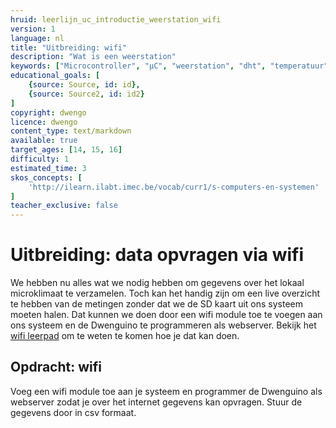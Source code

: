 ```yaml
---
hruid: leerlijn_uc_introductie_weerstation_wifi
version: 1
language: nl
title: "Uitbreiding: wifi"
description: "Wat is een weerstation"
keywords: ["Microcontroller", "µC", "weerstation", "dht", "temperatuur", "luchtvochtigheid", "sd", "rtc", "wifi"]
educational_goals: [
    {source: Source, id: id}, 
    {source: Source2, id: id2}
]
copyright: dwengo
licence: dwengo
content_type: text/markdown
available: true
target_ages: [14, 15, 16]
difficulty: 1
estimated_time: 3
skos_concepts: [
    'http://ilearn.ilabt.imec.be/vocab/curr1/s-computers-en-systemen'
]
teacher_exclusive: false
---
```


# Uitbreiding: data opvragen via wifi

We hebben nu alles wat we nodig hebben om gegevens over het lokaal microklimaat te verzamelen. Toch kan het handig zijn om een live overzicht te hebben van de metingen zonder dat we de SD kaart uit ons systeem moeten halen. Dat kunnen we doen door een wifi module toe te voegen aan ons systeem en de Dwenguino te programmeren als webserver. Bekijk het [wifi leerpad](https://www.dwengo.org/learning-path.html?hruid=pc_leerlijn_wifi&language=nl&te=true&source_page=%2Fphysical_computing%2F&source_title=%20Physical%20computing#org-dwengo-pc-wifi-intro;nl;1) om te weten te komen hoe je dat kan doen.

<div class="dwengo-content assignment">
    <h2 class="title">Opdracht: wifi</h2>
    <div class="content">
        Voeg een wifi module toe aan je systeem en programmer de Dwenguino als webserver zodat je over het internet gegevens kan opvragen. Stuur de gegevens door in csv formaat.
    </div>
</div>